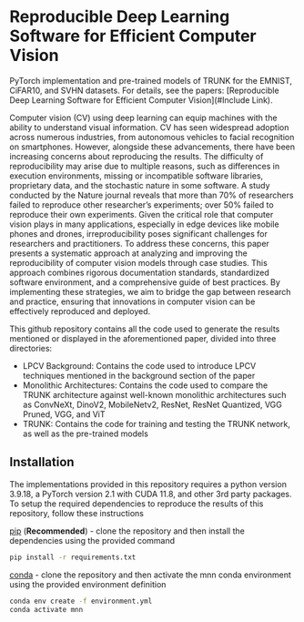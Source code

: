 # Reproducible Deep Learning Software for Efficient Computer Vision 
PyTorch implementation and pre-trained models of TRUNK for the EMNIST, CiFAR10, and SVHN datasets. For details, see the papers: [Reproducible Deep Learning Software for Efficient Computer Vision](#Include Link).

Computer vision (CV) using deep learning can equip machines with the ability to understand visual information. CV has
seen widespread adoption across numerous industries, from autonomous vehicles to facial recognition on smartphones.
However, alongside these advancements, there have been increasing concerns about reproducing the results. The difficulty of
reproducibility may arise due to multiple reasons, such as differences in execution environments, missing or incompatible
software libraries, proprietary data, and the stochastic nature in some software. A study conducted by the Nature journal
reveals that more than 70% of researchers failed to reproduce other researcher’s experiments; over 50% failed to reproduce
their own experiments. Given the critical role that computer vision plays in many applications, especially in edge devices
like mobile phones and drones, irreproducibility poses significant challenges for researchers and practitioners. To address
these concerns, this paper presents a systematic approach at analyzing and improving the reproducibility of computer vision
models through case studies. This approach combines rigorous documentation standards, standardized software environment,
and a comprehensive guide of best practices. By implementing these strategies, we aim to bridge the gap between research
and practice, ensuring that innovations in computer vision can be effectively reproduced and deployed.

This github repository contains all the code used to generate the results mentioned or displayed in the aforementioned paper, divided into three directories:
- LPCV Background: Contains the code used to introduce LPCV techniques mentioned in the background section of the paper
- Monolithic Architectures: Contains the code used to compare the TRUNK architecture against well-known monolithic architectures such as ConvNeXt, DinoV2, MobileNetv2, ResNet, ResNet Quantized, VGG Pruned, VGG, and ViT
- TRUNK: Contains the code for training and testing the TRUNK network, as well as the pre-trained models

## Installation
The implementations provided in this repository requires a python version 3.9.18, a PyTorch version 2.1 with CUDA 11.8, and other 3rd party packages. To setup the required dependencies to reproduce the results of this repository, follow these instructions

[pip][2] (**Recommended**) - clone the repository and then install the dependencies using the provided command
```bash
pip install -r requirements.txt
```

[conda][1] - clone the repository and then activate the mnn conda environment using the provided environment definition
```bash
conda env create -f environment.yml
conda activate mnn
```

[1]: https://docs.conda.io/projects/conda/en/latest/user-guide/getting-started.html
[2]: https://pip.pypa.io/en/stable/getting-started/